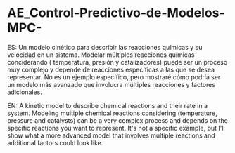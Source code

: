 # AE_Control-Predictivo-de-Modelos-MPC-
ES: Un modelo cinético para describir las reacciones químicas y su velocidad en un sistema. 
Modelar múltiples reacciones químicas conciderando ( temperatura, presión y catalizadores) puede ser un proceso 
muy complejo y depende de reacciones específicas a las que se desea representar. 
No es un ejemplo específico, pero mostraré cómo podría ser un modelo más avanzado que involucra múltiples reacciones y factores adicionales.

EN: A kinetic model to describe chemical reactions and their rate in a system. Modeling multiple chemical reactions considering (temperature, pressure and catalysts) can be a very complex process and depends on the specific reactions you want to represent. It's not a specific example, but I'll show what a more advanced model that involves multiple reactions and additional factors could look like.

